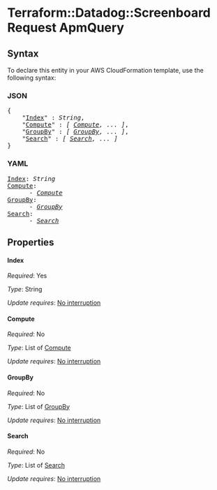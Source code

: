 # Terraform::Datadog::Screenboard Request ApmQuery

## Syntax

To declare this entity in your AWS CloudFormation template, use the following syntax:

### JSON

<pre>
{
    "<a href="#index" title="Index">Index</a>" : <i>String</i>,
    "<a href="#compute" title="Compute">Compute</a>" : <i>[ <a href="request-apmquery-compute.md">Compute</a>, ... ]</i>,
    "<a href="#groupby" title="GroupBy">GroupBy</a>" : <i>[ <a href="request-apmquery-groupby.md">GroupBy</a>, ... ]</i>,
    "<a href="#search" title="Search">Search</a>" : <i>[ <a href="request-apmquery-search.md">Search</a>, ... ]</i>
}
</pre>

### YAML

<pre>
<a href="#index" title="Index">Index</a>: <i>String</i>
<a href="#compute" title="Compute">Compute</a>: <i>
      - <a href="request-apmquery-compute.md">Compute</a></i>
<a href="#groupby" title="GroupBy">GroupBy</a>: <i>
      - <a href="request-apmquery-groupby.md">GroupBy</a></i>
<a href="#search" title="Search">Search</a>: <i>
      - <a href="request-apmquery-search.md">Search</a></i>
</pre>

## Properties

#### Index

_Required_: Yes

_Type_: String

_Update requires_: [No interruption](https://docs.aws.amazon.com/AWSCloudFormation/latest/UserGuide/using-cfn-updating-stacks-update-behaviors.html#update-no-interrupt)

#### Compute

_Required_: No

_Type_: List of <a href="request-apmquery-compute.md">Compute</a>

_Update requires_: [No interruption](https://docs.aws.amazon.com/AWSCloudFormation/latest/UserGuide/using-cfn-updating-stacks-update-behaviors.html#update-no-interrupt)

#### GroupBy

_Required_: No

_Type_: List of <a href="request-apmquery-groupby.md">GroupBy</a>

_Update requires_: [No interruption](https://docs.aws.amazon.com/AWSCloudFormation/latest/UserGuide/using-cfn-updating-stacks-update-behaviors.html#update-no-interrupt)

#### Search

_Required_: No

_Type_: List of <a href="request-apmquery-search.md">Search</a>

_Update requires_: [No interruption](https://docs.aws.amazon.com/AWSCloudFormation/latest/UserGuide/using-cfn-updating-stacks-update-behaviors.html#update-no-interrupt)

